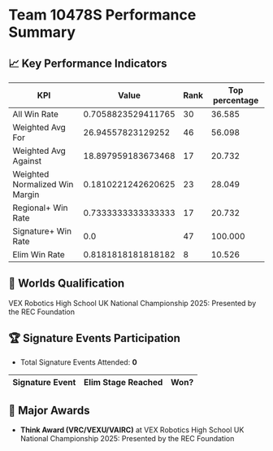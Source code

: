# Team 10478S Performance Summary

## 📈 Key Performance Indicators
| KPI | Value | Rank | Top percentage |
| --- | ----- | ---- | ----- |
| All Win Rate | 0.7058823529411765 | 30 | 36.585 |
| Weighted Avg For | 26.94557823129252 | 46 | 56.098 |
| Weighted Avg Against | 18.897959183673468 | 17 | 20.732 |
| Weighted Normalized Win Margin | 0.1810221242620625 | 23 | 28.049 |
| Regional+ Win Rate | 0.7333333333333333 | 17 | 20.732 |
| Signature+ Win Rate | 0.0 | 47 | 100.000 |
| Elim Win Rate | 0.8181818181818182 | 8 | 10.526 |


## 🎯 Worlds Qualification
VEX Robotics High School UK National Championship 2025: Presented by the REC Foundation

## 🏆 Signature Events Participation
- Total Signature Events Attended: **0**

| Signature Event | Elim Stage Reached | Won? |
|:----------------|:-------------------|:----|


## 🥇 Major Awards
- **Think Award (VRC/VEXU/VAIRC)** at VEX Robotics High School UK National Championship 2025: Presented by the REC Foundation

